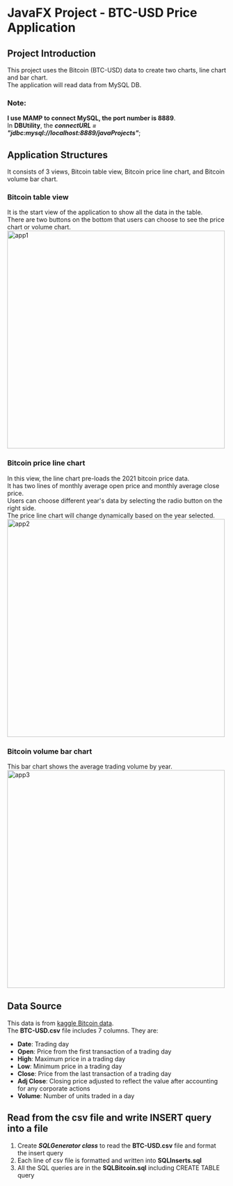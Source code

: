 # JavaFX Project - BTC-USD Price Application

## Project Introduction
This project uses the Bitcoin (BTC-USD) data to create two charts, line chart and bar chart.    
The application will read data from MySQL DB.

### Note:
**I use MAMP to connect MySQL, the port number is 8889**.   
In **DBUtility**, the ***connectURL = "jdbc:mysql://localhost:8889/javaProjects"***;  

## Application Structures
It consists of 3 views, Bitcoin table view, Bitcoin price line chart, and Bitcoin volume bar chart.

### Bitcoin table view
It is the start view of the application to show all the data in the table.  
There are two buttons on the bottom that users can choose to see the price chart or volume chart.    
<img width="500" alt="app1" src="https://user-images.githubusercontent.com/78240130/147860160-2239a7be-1d43-4517-a65c-2d646635fdca.png">

### Bitcoin price line chart
In this view, the line chart pre-loads the 2021 bitcoin price data.  
It has two lines of monthly average open price and monthly average close price.  
Users can choose different year's data by selecting the radio button on the right side.  
The price line chart will change dynamically based on the year selected.   
<img width="500" alt="app2" src="https://user-images.githubusercontent.com/78240130/147860173-64a5c8bf-e4fe-46a3-8dcc-6a7a94bca4db.png">

### Bitcoin volume bar chart
This bar chart shows the average trading volume by year.   
<img width="500" alt="app3" src="https://user-images.githubusercontent.com/78240130/147860181-3b8007dc-b5ef-428f-9c6a-f997ac54e8a6.png">

## Data Source
This data is from [kaggle Bitcoin data](https://www.kaggle.com/varpit94/bitcoin-data-updated-till-26jun2021).  
The **BTC-USD.csv** file includes 7 columns. They are:
- **Date**: Trading day
- **Open**: Price from the first transaction of a trading day
- **High**: Maximum price in a trading day
- **Low**: Minimum price in a trading day
- **Close**: Price from the last transaction of a trading day
- **Adj Close**: Closing price adjusted to reflect the value after accounting for any corporate actions
- **Volume**: Number of units traded in a day

## Read from the csv file and write INSERT query into a file
1. Create ***SQLGenerator class*** to read the **BTC-USD.csv** file and format the insert query
2. Each line of csv file is formatted and written into **SQLInserts.sql**
3. All the SQL queries are in the **SQLBitcoin.sql** including CREATE TABLE query

